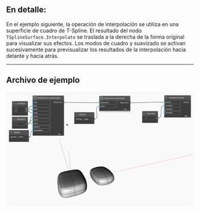 ## En detalle:
En el ejemplo siguiente, la operación de interpolación se utiliza en una superficie de cuadro de T-Spline. El resultado del nodo `TSplineSurface.Interpolate` se traslada a la derecha de la forma original para visualizar sus efectos. Los modos de cuadro y suavizado se activan sucesivamente para previsualizar los resultados de la interpolación hacia delante y hacia atrás.
___
## Archivo de ejemplo

![TSplineSurface.Interpolate](./Autodesk.DesignScript.Geometry.TSpline.TSplineSurface.Interpolate_img.gif)
